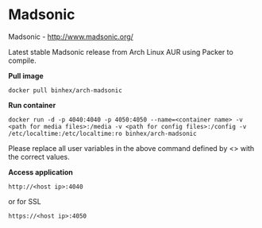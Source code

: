 Madsonic
=========

Madsonic - http://www.madsonic.org/

Latest stable Madsonic release from Arch Linux AUR using Packer to compile.

**Pull image**

```
docker pull binhex/arch-madsonic
```

**Run container**

```
docker run -d -p 4040:4040 -p 4050:4050 --name=<container name> -v <path for media files>:/media -v <path for config files>:/config -v /etc/localtime:/etc/localtime:ro binhex/arch-madsonic
```

Please replace all user variables in the above command defined by <> with the correct values.

**Access application**

```
http://<host ip>:4040
```

or for SSL

```
https://<host ip>:4050
```



